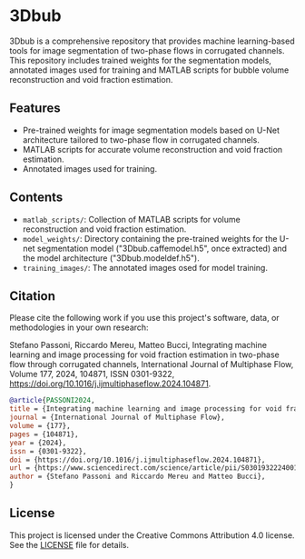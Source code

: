 # 3Dbub
3Dbub is a comprehensive repository that provides machine learning-based tools for image segmentation of two-phase flows in corrugated channels. This repository includes trained weights for the segmentation models, annotated images used for training and MATLAB scripts for bubble volume reconstruction and void fraction estimation. 

## Features
- Pre-trained weights for image segmentation models based on U-Net architecture tailored to two-phase flow in corrugated channels.
- MATLAB scripts for accurate volume reconstruction and void fraction estimation.
- Annotated images used for training.

## Contents
- `matlab_scripts/`: Collection of MATLAB scripts for volume reconstruction and void fraction estimation.
- `model_weights/`: Directory containing the pre-trained weights for the U-net segmentation model ("3Dbub.caffemodel.h5", once extracted) and the model architecture ("3Dbub.modeldef.h5").
- `training_images/`: The annotated images osed for model training.

## Citation
Please cite the following work if you use this project's software, data, or methodologies in your own research:

Stefano Passoni, Riccardo Mereu, Matteo Bucci,
Integrating machine learning and image processing for void fraction estimation in two-phase flow through corrugated channels,
International Journal of Multiphase Flow,
Volume 177,
2024,
104871,
ISSN 0301-9322,
https://doi.org/10.1016/j.ijmultiphaseflow.2024.104871.

```bibtex
@article{PASSONI2024,
title = {Integrating machine learning and image processing for void fraction estimation in two-phase flow through corrugated channels},
journal = {International Journal of Multiphase Flow},
volume = {177},
pages = {104871},
year = {2024},
issn = {0301-9322},
doi = {https://doi.org/10.1016/j.ijmultiphaseflow.2024.104871},
url = {https://www.sciencedirect.com/science/article/pii/S0301932224001484},
author = {Stefano Passoni and Riccardo Mereu and Matteo Bucci},
}
```
## License
This project is licensed under the Creative Commons Attribution 4.0 license. See the [LICENSE](./LICENSE.txt) file for details.
